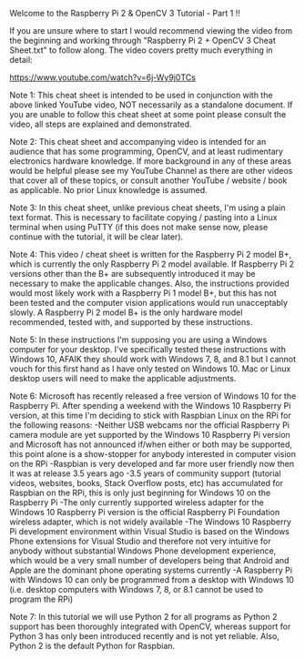 Welcome to the Raspberry Pi 2 & OpenCV 3 Tutorial - Part 1 !!

If you are unsure where to start I would recommend viewing the video from the beginning and working through "Raspberry Pi 2 + OpenCV 3 Cheat Sheet.txt" to follow along.  The video covers pretty much everything in detail:

https://www.youtube.com/watch?v=6j-Wy9j0TCs

Note 1: This cheat sheet is intended to be used in conjunction with the above linked YouTube video, NOT necessarily as a standalone document.  If you are unable to follow this cheat sheet at some point please consult the video, all steps are explained and demonstrated.

Note 2: This cheat sheet and accompanying video is intended for an audience that has some  programming, OpenCV, and at least rudimentary electronics hardware knowledge.  If more background in any of these areas would be helpful please see my YouTube Channel as there are other videos that cover all of these topics, or consult another YouTube / website / book as applicable.  No prior Linux knowledge is assumed.

Note 3: In this cheat sheet, unlike previous cheat sheets, I'm using a plain text format.  This is necessary to facilitate copying / pasting into a Linux terminal when using PuTTY (if this does not make sense now, please continue with the tutorial, it will be clear later).

Note 4: This video / cheat sheet is written for the Raspberry Pi 2 model B+, which is currently the only Raspberry Pi 2 model available.  If Raspberry Pi 2 versions other than the B+ are subsequently introduced it may be necessary to make the applicable changes.  Also, the instructions provided would most likely work with a Raspberry Pi 1 model B+, but this has not been tested and the computer vision applications would run unacceptably slowly.  A Raspberry Pi 2 model B+ is the only hardware model recommended, tested with, and supported by these instructions.

Note 5: In these instructions I'm supposing you are using a Windows computer for your desktop.  I've specifically tested these instructions with Windows 10, AFAIK they should work with Windows 7, 8, and 8.1 but I cannot vouch for this first hand as I have only tested on Windows 10.  Mac or Linux desktop users will need to make the applicable adjustments.

Note 6: Microsoft has recently released a free version of Windows 10 for the Raspberry Pi.  After spending a weekend with the Windows 10 Raspberry Pi version, at this time I'm deciding to stick with Raspbian Linux on the RPi for the following reasons:
-Neither USB webcams nor the official Raspberry Pi camera module are yet supported by the Windows 10 Raspberry Pi version and Microsoft has not announced if/when either or both may be supported, this point alone is a show-stopper for anybody interested in computer vision on the RPi
-Raspbian is very developed and far more user friendly now then it was at release 3.5 years ago
-3.5 years of community support (tutorial videos, websites, books, Stack Overflow posts, etc) has accumulated for Raspbian on the RPi, this is only just beginning for Windows 10 on the Raspberry Pi
-The only currently supported wireless adapter for the Windows 10 Raspberry Pi version is the official Raspberry Pi Foundation wireless adapter, which is not widely available
-The Windows 10 Raspberry Pi development environment within Visual Studio is based on the Windows Phone extensions for Visual Studio and therefore not very intuitive for anybody without substantial Windows Phone development experience, which would be a very small number of developers being that Android and Apple are the dominant phone operating systems currently
-A Raspberry Pi with Windows 10 can only be programmed from a desktop with Windows 10 (i.e. desktop computers with Windows 7, 8, or 8.1 cannot be used to program the RPi)

Note 7: In this tutorial we will use Python 2 for all programs as Python 2 support has been thoroughly integrated with OpenCV, whereas support for Python 3 has only been introduced recently and is not yet reliable.  Also, Python 2 is the default Python for Raspbian.
